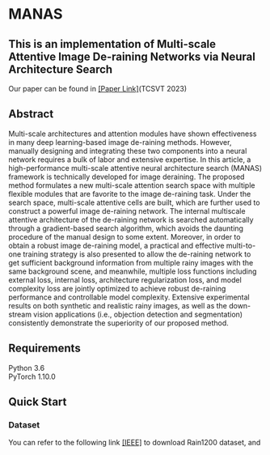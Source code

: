 # MANAS
## This is an implementation of Multi-scale Attentive Image De-raining Networks via Neural Architecture Search  
Our paper can be found in [[Paper Link]](https://ieeexplore.ieee.org/document/9894375 "悬停显示")(TCSVT 2023)
## Abstract
Multi-scale architectures and attention modules
have shown effectiveness in many deep learning-based image
de-raining methods. However, manually designing and integrating
these two components into a neural network requires
a bulk of labor and extensive expertise. In this article, a
high-performance multi-scale attentive neural architecture search
(MANAS) framework is technically developed for image deraining.
The proposed method formulates a new multi-scale
attention search space with multiple flexible modules that are
favorite to the image de-raining task. Under the search space,
multi-scale attentive cells are built, which are further used to construct
a powerful image de-raining network. The internal multiscale
attentive architecture of the de-raining network is searched
automatically through a gradient-based search algorithm, which
avoids the daunting procedure of the manual design to some
extent. Moreover, in order to obtain a robust image de-raining
model, a practical and effective multi-to-one training strategy is
also presented to allow the de-raining network to get sufficient
background information from multiple rainy images with the
same background scene, and meanwhile, multiple loss functions
including external loss, internal loss, architecture regularization
loss, and model complexity loss are jointly optimized to achieve
robust de-raining performance and controllable model complexity.
Extensive experimental results on both synthetic and realistic
rainy images, as well as the down-stream vision applications (i.e.,
objection detection and segmentation) consistently demonstrate
the superiority of our proposed method.
## Requirements
Python 3.6  
PyTorch 1.10.0
## Quick Start
### Dataset
You can refer to the following link [[IEEE]](https://ieeexplore.ieee.org/document/9894375 "悬停显示") to download Rain1200 dataset, and 
